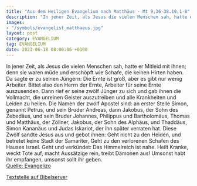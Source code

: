 ```yaml
---
title: "Aus dem Heiligen Evangelium nach Matthäus - Mt 9,36-38.10,1-8"
description: "In jener Zeit, als Jesus die vielen Menschen sah, hatte er Mitleid mit ihnen; denn sie waren müde und erschöpft wie Schafe, die keinen Hirten haben. Da sagte er zu seinen Jüngern: Die Ernte ist groß, aber es gibt nur wenig Arbeiter. Bittet also den Herrn der Ernte, Arbeiter für s...."
images:
- "/symbols/evangelist_matthaeus.jpg"
layout: post
category: EVANGELIUM
tag: EVANGELIUM
date: 2023-06-18 08:00:06 +0100
---
```

In jener Zeit, als Jesus die vielen Menschen sah, hatte er Mitleid mit ihnen; denn sie waren müde und erschöpft wie Schafe, die keinen Hirten haben.
Da sagte er zu seinen Jüngern: Die Ernte ist groß, aber es gibt nur wenig Arbeiter.
Bittet also den Herrn der Ernte, Arbeiter für seine Ernte auszusenden.<!--more-->
Dann rief er seine zwölf Jünger zu sich und gab ihnen die Vollmacht, die unreinen Geister auszutreiben und alle Krankheiten und Leiden zu heilen.
Die Namen der zwölf Apostel sind: an erster Stelle Simon, genannt Petrus, und sein Bruder Andreas, dann Jakobus, der Sohn des Zebedäus, und sein Bruder Johannes,
Philippus und Bartholomäus, Thomas und Matthäus, der Zöllner, Jakobus, der Sohn des Alphäus, und Thaddäus,
Simon Kananäus und Judas Iskariot, der ihn später verraten hat.
Diese Zwölf sandte Jesus aus und gebot ihnen: Geht nicht zu den Heiden, und betretet keine Stadt der Samariter,
Geht zu den verlorenen Schafen des Hauses Israel.
Geht und verkündet: Das Himmelreich ist nahe.
Heilt Kranke, weckt Tote auf, macht Aussätzige rein, treibt Dämonen aus! Umsonst habt ihr empfangen, umsonst sollt ihr geben.<br>
[Quelle: Evangelizo](https://evangeliumtagfuertag.org/DE/gospel)

[Textstelle auf Bibelserver](https://www.bibleserver.com/EU/Matthäus9,36-38.10,1-8)
